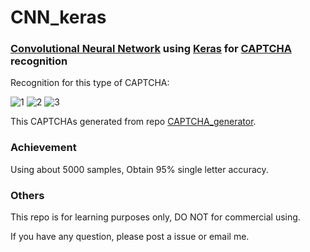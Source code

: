 # CNN_keras

### [Convolutional Neural Network](https://en.wikipedia.org/wiki/Convolutional_neural_network) using [Keras](https://github.com/fchollet/keras/tree/master/keras) for [CAPTCHA](https://en.wikipedia.org/wiki/CAPTCHA) recognition

Recognition for this type of CAPTCHA:

![1](https://github.com/skyduy/CAPTCHA_generator/blob/master/samples/7L2ND.jpg)
![2](https://github.com/skyduy/CAPTCHA_generator/blob/master/samples/A4KA4.jpg)
![3](https://github.com/skyduy/CAPTCHA_generator/blob/master/samples/C4P01.jpg)

This CAPTCHAs generated from repo [CAPTCHA_generator](https://github.com/skyduy/CAPTCHA_generator).

### Achievement

Using about 5000 samples, Obtain 95% single letter accuracy.


### Others

This repo is for learning purposes only, DO NOT for commercial using.

If you have any question, please post a issue or email me.
